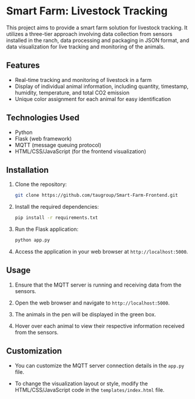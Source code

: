 
# Smart Farm: Livestock Tracking

This project aims to provide a smart farm solution for livestock tracking. It utilizes a three-tier approach involving data collection from sensors installed in the ranch, data processing and packaging in JSON format, and data visualization for live tracking and monitoring of the animals.

## Features

- Real-time tracking and monitoring of livestock in a farm
- Display of individual animal information, including quantity, timestamp, humidity, temperature, and total CO2 emission
- Unique color assignment for each animal for easy identification

## Technologies Used

- Python
- Flask (web framework)
- MQTT (message queuing protocol)
- HTML/CSS/JavaScript (for the frontend visualization)

## Installation

1. Clone the repository:

   ```bash
   git clone https://github.com/taugroup/Smart-Farm-Frontend.git
   ```

2. Install the required dependencies:

   ```bash
   pip install -r requirements.txt
   ```

3. Run the Flask application:

   ```bash
   python app.py
   ```

4. Access the application in your web browser at `http://localhost:5000`.

## Usage

1. Ensure that the MQTT server is running and receiving data from the sensors.

2. Open the web browser and navigate to `http://localhost:5000`.

3. The animals in the pen will be displayed in the green box.

4. Hover over each animal to view their respective information received from the sensors.

## Customization

- You can customize the MQTT server connection details in the `app.py` file.

- To change the visualization layout or style, modify the HTML/CSS/JavaScript code in the `templates/index.html` file.
